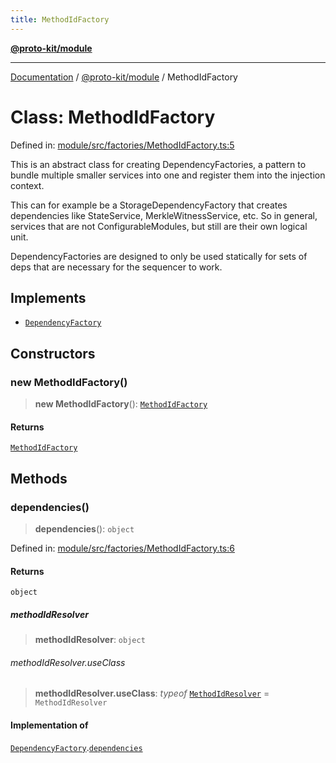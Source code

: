 ```yaml
---
title: MethodIdFactory
---
```


[**@proto-kit/module**](../README.md)

***

[Documentation](../../../README.md) / [@proto-kit/module](../README.md) / MethodIdFactory

# Class: MethodIdFactory

Defined in: [module/src/factories/MethodIdFactory.ts:5](https://github.com/proto-kit/framework/blob/b953c754e500c62f01fbbd6d09adfb2f5577269d/packages/module/src/factories/MethodIdFactory.ts#L5)

This is an abstract class for creating DependencyFactories, a pattern
to bundle multiple smaller services into one and register them into the
injection context.

This can for example be a StorageDependencyFactory that creates dependencies
like StateService, MerkleWitnessService, etc. So in general, services that
are not ConfigurableModules, but still are their own logical unit.

DependencyFactories are designed to only be used statically for sets of
deps that are necessary for the sequencer to work.

## Implements

- [`DependencyFactory`](../../common/interfaces/DependencyFactory.md)

## Constructors

### new MethodIdFactory()

> **new MethodIdFactory**(): [`MethodIdFactory`](MethodIdFactory.md)

#### Returns

[`MethodIdFactory`](MethodIdFactory.md)

## Methods

### dependencies()

> **dependencies**(): `object`

Defined in: [module/src/factories/MethodIdFactory.ts:6](https://github.com/proto-kit/framework/blob/b953c754e500c62f01fbbd6d09adfb2f5577269d/packages/module/src/factories/MethodIdFactory.ts#L6)

#### Returns

`object`

##### methodIdResolver

> **methodIdResolver**: `object`

###### methodIdResolver.useClass

> **methodIdResolver.useClass**: *typeof* [`MethodIdResolver`](MethodIdResolver.md) = `MethodIdResolver`

#### Implementation of

[`DependencyFactory`](../../common/interfaces/DependencyFactory.md).[`dependencies`](../../common/interfaces/DependencyFactory.md#dependencies)
